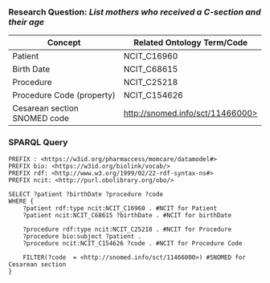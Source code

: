 ### Research Question: *List mothers who received a C-section and their age* 

|Concept| Related Ontology Term/Code |
|----------|-------------|
| Patient  | NCIT_C16960 |
| Birth Date  | NCIT_C68615 |
| Procedure  | NCIT_C25218 |
| Procedure Code (property)  | NCIT_C154626 |
| Cesarean section SNOMED code | http://snomed.info/sct/11466000> 


### SPARQL Query
```
PREFIX : <https://w3id.org/pharmaccess/momcare/datamodel#>
PREFIX bio: <https://w3id.org/biolink/vocab/>
PREFIX rdf: <http://www.w3.org/1999/02/22-rdf-syntax-ns#>
PREFIX ncit: <http://purl.obolibrary.org/obo/>

SELECT ?patient ?birthDate ?procedure ?code
WHERE {
	?patient rdf:type ncit:NCIT_C16960 . #NCIT for Patient
	?patient ncit:NCIT_C68615 ?birthDate . #NCIT for birthDate

	?procedure rdf:type ncit:NCIT_C25218 . #NCIT for Procedure
	?procedure bio:subject ?patient .
	?procedure ncit:NCIT_C154626 ?code . #NCIT for Procedure Code

	FILTER(?code  = <http://snomed.info/sct/11466000>) #SNOMED for Cesarean section
}
```


